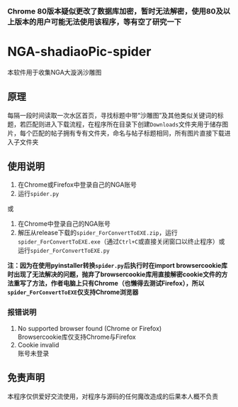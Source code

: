 ### Chrome 80版本疑似更改了数据库加密，暂时无法解密，使用80及以上版本的用户可能无法使用该程序，等有空了研究一下

# NGA-shadiaoPic-spider
本软件用于收集NGA大漩涡沙雕图

## 原理
每隔一段时间读取一次水区首页，寻找标题中带“沙雕图”及其他类似关键词的标题，若匹配则进入下载流程，在程序所在目录下创建`Downloads`文件夹用于储存图片，每个匹配的帖子拥有专有文件夹，命名与帖子标题相同，所有图片直接下载进入子文件夹

## 使用说明
1. 在Chrome或Firefox中登录自己的NGA账号
2. 运行`spider.py`

或

1. 在Chrome中登录自己的NGA账号
2. 解压从release下载的`spider_ForConvertToEXE.zip`，运行`spider_ForConvertToEXE.exe`（通过`Ctrl+C`或直接关闭窗口以终止程序）或运行`spider_ForConvertToEXE.py`

**注：因为在使用pyinstaller转换`spider.py`后执行时在import browsercookie库时出现了无法解决的问题，抛弃了browsercookie库用直接解密cookie文件的方法重写了方法，作者电脑上只有Chrome（也懒得去测试Firefox），所以`spider_ForConvertToEXE`仅支持Chrome浏览器**

### 报错说明
1. No supported browser found (Chrome or Firefox)  
    Browsercookie库仅支持Chrome与Firefox
2. Cookie invalid  
    账号未登录

## 免责声明
本程序仅供爱好交流使用，对程序与源码的任何魔改造成的后果本人概不负责

